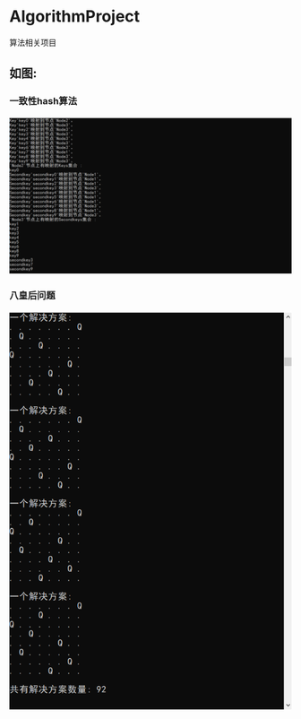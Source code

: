# AlgorithmProject
算法相关项目

## 如图:

### 一致性hash算法
![code](https://raw.githubusercontent.com/WuLex/UsefulPicture/main/algorithmimgs/consistenthash.png)

### 八皇后问题
![code](https://raw.githubusercontent.com/WuLex/UsefulPicture/main/algorithmimgs/eightqueens.png)
